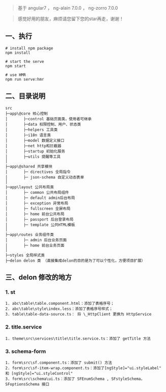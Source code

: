 > 基于 angular7 ， ng-alain 7.0.0 ， ng-zorro 7.0.0

> 感觉好用的朋友，麻烦请您留下您的star再走，谢谢！

## 一、执行

```
# install npm package
npm install

# start the serve
npm start

# use HMR
npm run serve:hmr
```

## 二、目录说明

```
src
├─app\@core 核心控制
│       ├─control 基础页面类，使用者可继承
│       ├─data 权限控制、用户、状态类
│       ├─helpers 工具类
│       ├─i18n 语言类
│       ├─model 数据定义接口
│       ├─net http和拦截器
│       ├─startup 初始化服务
│       ├─utils 提醒等工具
│
├─app\@shared 共享模块
│       ├─ directives 全局指令
│       ├─ json-schema 自定义动态表单
│
├─app\layout 公共布局类
│       ├─ common 公共布局组件
│       ├─ default admin后台布局
│       ├─ exception 异常布局
│       ├─ fullscreen 全屏布局
│       ├─ home 前台公共布局
│       ├─ passport 后台登录布局
│       ├─ template 公共HTML模板
│
├─app\routes 业务组件类
│       ├─ admin 后台业务页面
│       ├─ home 前台业务页面
│
├─styles 全局样式类
├─delon delon 类 （直接集成delon的目的是为了可以个性化，方便项目扩展）
```

## 三、delon 修改的地方

### 1. st

```
1. abc\table\table.component.html：添加了表格序号；
2. abc\table\style\index.less：添加了表格序号样式；
3. table\table-data-source.ts： 将 \_HttpClient 更换为 HttpService
```

### 2. title.service

```
1. theme\src\services\title\title.service.ts：添加了 getTitle 方法
```

### 3. schema-form

```
1. form\src\sf.component.ts：添加了 submit() 方法
2. form\src\sf-item-wrap.component.ts：添加了[ngStyle]="ui.styleLabel" 和 [ngStyle]="ui.styleControl"
3. form\src\schema\ui.ts：添加了 SFEnumSchema , SFstyleSchema，SFoptionsSchema 接口
```